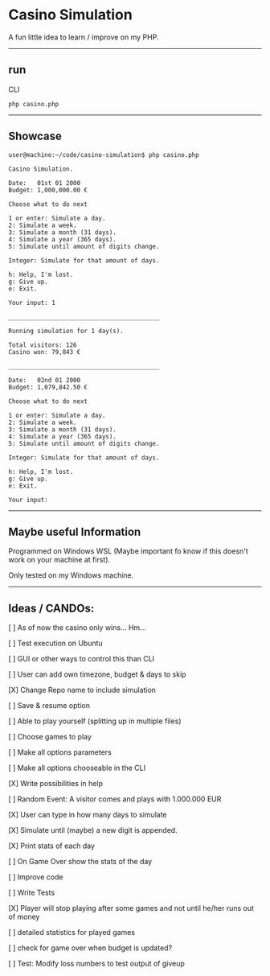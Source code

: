 # Casino Simulation

A fun little idea to learn / improve on my PHP.

---

## run

CLI
```
php casino.php
```

---

## Showcase

```
user@machine:~/code/casino-simulation$ php casino.php

Casino Simulation.

Date:   01st 01 2000
Budget: 1,000,000.00 €

Choose what to do next

1 or enter: Simulate a day.
2: Simulate a week.
3: Simulate a month (31 days).
4: Simulate a year (365 days).
5: Simulate until amount of digits change.

Integer: Simulate for that amount of days.

h: Help, I'm lost.
g: Give up.
e: Exit.

Your input: 1

__________________________________________

Running simulation for 1 day(s).

Total visitors: 126
Casino won: 79,843 €

__________________________________________

Date:   02nd 01 2000
Budget: 1,079,842.50 €

Choose what to do next

1 or enter: Simulate a day.
2: Simulate a week.
3: Simulate a month (31 days).
4: Simulate a year (365 days).
5: Simulate until amount of digits change.

Integer: Simulate for that amount of days.

h: Help, I'm lost.
g: Give up.
e: Exit.

Your input:

```

---

## Maybe useful Information

Programmed on Windows WSL (Maybe important fo know if this doesn't work on your machine at first).

Only tested on my Windows machine. 

---

## Ideas / CANDOs:

[ ] As of now the casino only wins... Hm...

[ ] Test execution on Ubuntu

[ ] GUI or other ways to control this than CLI

[ ] User can add own timezone, budget & days to skip

[X] Change Repo name to include simulation

[ ] Save & resume option

[ ] Able to play yourself (splitting up in multiple files)

[ ] Choose games to play

[ ] Make all options parameters

[ ] Make all options chooseable in the CLI

[X] Write possibilities in help

[ ] Random Event: A visitor comes and plays with 1.000.000 EUR

[X] User can type in how many days to simulate

[X] Simulate until (maybe) a new digit is appended.

[X] Print stats of each day

[ ] On Game Over show the stats of the day

[ ] Improve code

[ ] Write Tests

[X] Player will stop playing after some games and not until he/her runs out of money

[ ] detailed statistics for played games

[ ] check for game over when budget is updated?

[ ] Test: Modify loss numbers to test output of giveup